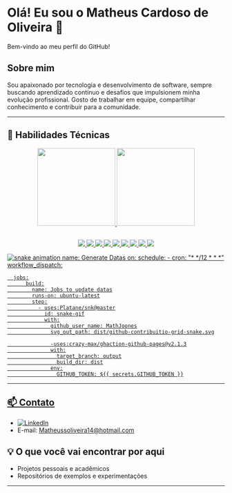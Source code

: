 # Olá! Eu sou o Matheus Cardoso de Oliveira 👋
Bem-vindo ao meu perfil do GitHub!

## Sobre mim

Sou apaixonado por tecnologia e desenvolvimento de software, sempre buscando aprendizado contínuo e desafios que impulsionem minha evolução profissional. Gosto de trabalhar em equipe, compartilhar conhecimento e contribuir para a comunidade.

---

## 🚀 Habilidades Técnicas
<div align="center">
<div >
    <a href="https://github.com/MathJoones/MathJoones">
    <img height="180em" src="https://github-readme-stats.vercel.app/api?username=MathJoones&show_icons=true&theme=dark&include_all_commits=true&count_private=true"/>
    <img height="180em" src="https://github-readme-stats.vercel.app/api/top-langs/?username=MathJoones&layout=compact&langs_count=16&theme=dark"/>
</div>

##

<img src="https://img.shields.io/badge/Java-007396?style=for-the-badge&logo=java&logoColor=white"/>
<img src="https://img.shields.io/badge/Python-3776AB?style=for-the-badge&logo=python&logoColor=white"/>
<img src="https://img.shields.io/badge/SQL-4479A1?style=for-the-badge&logo=sqlite&logoColor=white"/>
<img src="https://img.shields.io/badge/JavaScript-F7DF1E?style=for-the-badge&logo=javascript&logoColor=black"/>
<img src="https://img.shields.io/badge/HTML5-E34F26?style=for-the-badge&logo=html5&logoColor=white"/>
<img src="https://img.shields.io/badge/CSS3-1572B6?style=for-the-badge&logo=css3&logoColor=white"/>
<img src="https://img.shields.io/badge/Spring-6DB33F?style=for-the-badge&logo=spring&logoColor=white"/>
<img src="https://img.shields.io/badge/Bootstrap-7952B3?style=for-the-badge&logo=bootstrap&logoColor=white"/>
<img src="https://img.shields.io/badge/PostgreSQL-316192?style=for-the-badge&logo=postgresql&logoColor=white"/>

</div>

  ![snake animation](https://github.com/MathJoones/Mathjoones/blob/output/github-contribuition-grid-snake.svg)
  name: Generate Datas
  on:
    schedule:
      - cron:  "* */12 * * *"
      workflow_dispatch:

      jobs:
          build:
            name: Jobs to update datas
            runs-on: ubuntu-latest
            step:
              - uses:Platane/snk@master
                id: snake-gif
                with:
                  github_user_name: MathJoones
                  svg_out_path: dist/github-contribuitio-grid-snake.svg

                  -uses:crazy-max/ghaction-github-pages@v2.1.3
                  with:
                    target_branch: output
                    build_dir: dist
                  env:
                    GITHUB_TOKEN: ${{ secrets.GITHUB_TOKEN }}



---

## 📫 Contato

- [![LinkedIn](https://img.shields.io/badge/LinkedIn-0077B5?style=flat-square&logo=linkedin&logoColor=white)](https://www.linkedin.com/in/matheus-cardoso-de-oliveira-3925211ab/)
- E-mail: Matheussoliveira14@hotmail.com

## 💡 O que você vai encontrar por aqui

- Projetos pessoais e acadêmicos
- Repositórios de exemplos e experimentações

---
